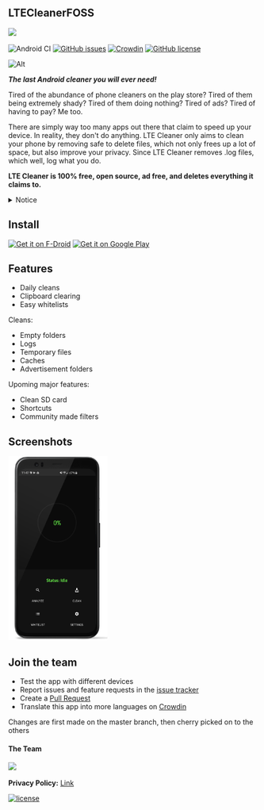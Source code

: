 ## LTECleanerFOSS

<img src="https://imgur.com/ykSLpTS.png" width="300">

![Android CI](https://github.com/TheRedSpy15/LTECleanerFOSS/workflows/Android%20CI/badge.svg)
[![GitHub issues](https://img.shields.io/github/issues/TheRedSpy15/LTECleanerFOSS?color=red)](https://github.com/TheRedSpy15/LTECleanerFOSS/issues)
[![Crowdin](https://badges.crowdin.net/lte-cleaner/localized.svg)](https://crowdin.com/project/lte-cleaner)
[![GitHub license](https://img.shields.io/github/license/TheRedSpy15/LTECleanerFOSS?color=lightgrey)](/blob/master/LICENSE)

![Alt](https://repobeats.axiom.co/api/embed/e57b4b0c0e47daffc4e7feb4cff54fa6a1bc4120.svg "Repobeats analytics image")

***The last Android cleaner you will ever need!***

Tired of the abundance of phone cleaners on the play store? Tired of 
them being extremely shady? Tired of them doing nothing? Tired of ads? 
Tired of having to pay? Me too.

There are simply way too many apps out there that claim to speed up your device. In reality, they don't do anything.
LTE Cleaner only aims to clean your phone by removing safe to delete files, which not only frees up a lot of space, but also improve your privacy. Since LTE Cleaner removes .log files, which well, log what you do.

__LTE Cleaner is 100% free, open source, ad free, and deletes everything it claims to.__

<details>
  <summary>Notice</summary>

March 7th, 2022: All software & products developed by me and my company, are no longer be distributed to Belarus or Russia.

</details>

## Install

[<img src="https://f-droid.org/badge/get-it-on.png"
     alt="Get it on F-Droid"
     height="90">](https://f-droid.org/packages/theredspy15.ltecleanerfoss/)
[<img src="https://play.google.com/intl/en_us/badges/images/generic/en-play-badge.png"
    alt="Get it on Google Play"
    height="90">](https://play.google.com/store/apps/details?id=theredspy15.ltecleanerfoss)

## Features
- Daily cleans
- Clipboard clearing
- Easy whitelists

Cleans:
- Empty folders
- Logs
- Temporary files
- Caches
- Advertisement folders

Upoming major features:
- Clean SD card
- Shortcuts
- Community made filters

## Screenshots

<img src="/Screenshots/Screenshot_20211110-234739_LTE Cleaner_framed.png" width="200">

## Join the team
  * Test the app with different devices
  * Report issues and feature requests in the [issue tracker](https://github.com/TheRedSpy15/LTECleanerFOSS/issues)
  * Create a [Pull Request](https://opensource.guide/how-to-contribute/#opening-a-pull-request)
  * Translate this app into more languages on [Crowdin](https://crowdin.com/project/lte-cleaner)

Changes are first made on the master branch, then cherry picked on to the others

#### The Team  
<a href="https://github.com/TheRedSpy15/LTECleanerFOSS/graphs/contributors">
  <img src="https://contrib.rocks/image?repo=TheRedSpy15/LTECleanerFOSS" />
</a>
     
</details>

**Privacy Policy:** [Link](https://cdn.rawgit.com/TheRedSpy15/LTECleanerFOSS/d9522c76/privacy_policy.html)

[![license](https://imgur.com/QQlcEVT.png)](https://www.gnu.org/licenses/gpl-3.0.en.html)
